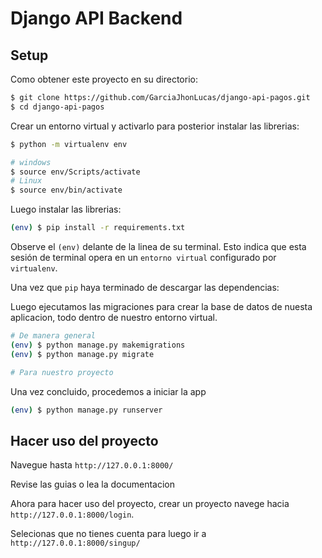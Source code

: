 # Django API Backend

## Setup

Como obtener este proyecto en su directorio:

```sh
$ git clone https://github.com/GarciaJhonLucas/django-api-pagos.git
$ cd django-api-pagos
```

Crear un entorno virtual y activarlo para posterior instalar las librerias:

```sh
$ python -m virtualenv env

# windows
$ source env/Scripts/activate
# Linux
$ source env/bin/activate
```

Luego instalar las librerias:

```sh
(env) $ pip install -r requirements.txt
```

Observe el `(env)` delante de la linea de su terminal. Esto indica que esta sesión de terminal opera en un `entorno virtual` configurado por `virtualenv`.

Una vez que `pip` haya terminado de descargar las dependencias:

Luego ejecutamos las migraciones para crear la base de datos de nuesta aplicacion, todo dentro de nuestro entorno virtual.

```sh
# De manera general
(env) $ python manage.py makemigrations
(env) $ python manage.py migrate

# Para nuestro proyecto
```

Una vez concluido, procedemos a iniciar la app
```sh
(env) $ python manage.py runserver
```

## Hacer uso del proyecto

Navegue hasta `http://127.0.0.1:8000/`

Revise las guias o lea la documentacion

Ahora para hacer uso del proyecto, crear un proyecto navege hacia `http://127.0.0.1:8000/login`.

Selecionas que no tienes cuenta para luego ir a `http://127.0.0.1:8000/singup/` 
